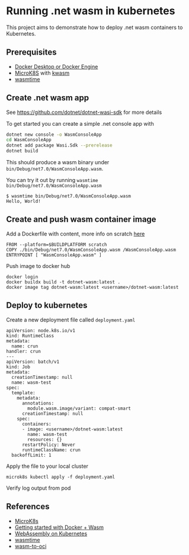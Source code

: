 # Running .net wasm in kubernetes

This project aims to demonstrate how to deploy .net wasm containers to Kubernetes.

## Prerequisites

- [Docker Desktop or Docker Engine](https://docs.docker.com/desktop/)
- [MicroK8S](https://microk8s.io/#install-microk8s) with [kwasm](https://microk8s.io/docs/addon-kwasm)
- [wasmtime](https://github.com/bytecodealliance/wasmtime)

## Create .net wasm app

See https://github.com/dotnet/dotnet-wasi-sdk for more details

To get started you can create a simple .net console app with

```bash
dotnet new console -o WasmConsoleApp
cd WasmConsoleApp
dotnet add package Wasi.Sdk --prerelease
dotnet build
```

This should produce a wasm binary under `bin/Debug/net7.0/WasmConsoleApp.wasm`. 

You can try it out by running `wasmtime bin/Debug/net7.0/WasmConsoleApp.wasm`

```
$ wasmtime bin/Debug/net7.0/WasmConsoleApp.wasm 
Hello, World!
```

## Create and push wasm container image

Add a Dockerfile with content, more info on scratch [here ](https://hub.docker.com/_/scratch)

```
FROM --platform=$BUILDPLATFORM scratch
COPY ./bin/Debug/net7.0/WasmConsoleApp.wasm /WasmConsoleApp.wasm
ENTRYPOINT [ "WasmConsoleApp.wasm" ]
```

Push image to docker hub

```
docker login
docker buildx build -t dotnet-wasm:latest .
docker image tag dotnet-wasm:latest <username>/dotnet-wasm:latest
```

## Deploy to kubernetes

Create a new deployment file called `deployment.yaml`

```
apiVersion: node.k8s.io/v1
kind: RuntimeClass
metadata:
  name: crun
handler: crun
---
apiVersion: batch/v1
kind: Job
metadata:
  creationTimestamp: null
  name: wasm-test
spec:
  template:
    metadata:
      annotations:
        module.wasm.image/variant: compat-smart
      creationTimestamp: null
    spec:
      containers:
      - image: <username>/dotnet-wasm:latest
        name: wasm-test
        resources: {}
      restartPolicy: Never
      runtimeClassName: crun
  backoffLimit: 1
```

Apply the file to your local cluster

```
microk8s kubectl apply -f deployment.yaml
```

Verify log output from pod

## References 
- [MicroK8s](https://microk8s.io/)
- [Getting started with Docker + Wasm](https://nigelpoulton.com/getting-started-with-docker-and-wasm/)
- [WebAssembly on Kubernetes](https://nigelpoulton.com/webassembly-on-kubernetes-everything-you-need-to-know/)
- [wasmtime](https://github.com/bytecodealliance/wasmtime)
- [wasm-to-oci](https://github.com/engineerd/wasm-to-oci)
